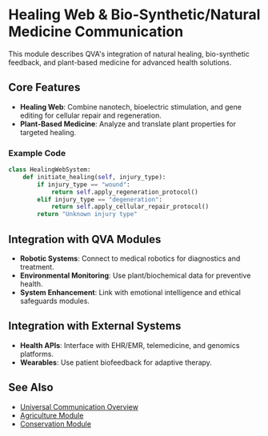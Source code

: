 # Healing Web & Bio-Synthetic/Natural Medicine Communication

This module describes QVA's integration of natural healing, bio-synthetic feedback, and plant-based medicine for advanced health solutions.

## Core Features
- **Healing Web**: Combine nanotech, bioelectric stimulation, and gene editing for cellular repair and regeneration.
- **Plant-Based Medicine**: Analyze and translate plant properties for targeted healing.

### Example Code
```python
class HealingWebSystem:
    def initiate_healing(self, injury_type):
        if injury_type == "wound":
            return self.apply_regeneration_protocol()
        elif injury_type == "degeneration":
            return self.apply_cellular_repair_protocol()
        return "Unknown injury type"
```

## Integration with QVA Modules
- **Robotic Systems**: Connect to medical robotics for diagnostics and treatment.
- **Environmental Monitoring**: Use plant/biochemical data for preventive health.
- **System Enhancement**: Link with emotional intelligence and ethical safeguards modules.

## Integration with External Systems
- **Health APIs**: Interface with EHR/EMR, telemedicine, and genomics platforms.
- **Wearables**: Use patient biofeedback for adaptive therapy.

## See Also
- [Universal Communication Overview](universal_communication.md)
- [Agriculture Module](agriculture.md)
- [Conservation Module](conservation.md)

